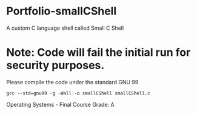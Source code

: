 # Portfolio-smallCShell
A custom C language shell called Small C Shell 

# Note: Code will fail the initial run for security purposes.

Please compile the code under the standard GNU 99
```unix
gcc --std=gnu99 -g -Wall -o smallCShell smallCShell.c
```

Operating Systems - Final Course Grade: A
